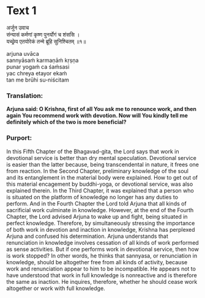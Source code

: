 # Text 1

अर्जुन उवाच  
संन्यासं कर्मणां कृष्ण पुनर्योगं च शंससि ।  
यच्छ्रेय एतयोरेकं तन्मे ब्रूहि सुनिश्चितम् ॥१॥

arjuna uvāca  
sannyāsaḿ karmaṇāḿ kṛṣṇa  
punar yogaḿ ca śaḿsasi  
yac chreya etayor ekaḿ  
tan me brūhi su-niścitam



### Translation:

**Arjuna said: O Krishna, first of all You ask me to renounce work, and then again You recommend work with devotion. Now will You kindly tell me definitely which of the two is more beneficial?**

### Purport:

In this Fifth Chapter of the Bhagavad-gita, the Lord says that work in devotional service is better than dry mental speculation. Devotional service is easier than the latter because, being transcendental in nature, it frees one from reaction. In the Second Chapter, preliminary knowledge of the soul and its entanglement in the material body were explained. How to get out of this material encagement by buddhi-yoga, or devotional service, was also explained therein. In the Third Chapter, it was explained that a person who is situated on the platform of knowledge no longer has any duties to perform. And in the Fourth Chapter the Lord told Arjuna that all kinds of sacrificial work culminate in knowledge. However, at the end of the Fourth Chapter, the Lord advised Arjuna to wake up and fight, being situated in perfect knowledge. Therefore, by simultaneously stressing the importance of both work in devotion and inaction in knowledge, Krishna has perplexed Arjuna and confused his determination. Arjuna understands that renunciation in knowledge involves cessation of all kinds of work performed as sense activities. But if one performs work in devotional service, then how is work stopped? In other words, he thinks that sannyasa, or renunciation in knowledge, should be altogether free from all kinds of activity, because work and renunciation appear to him to be incompatible. He appears not to have understood that work in full knowledge is nonreactive and is therefore the same as inaction. He inquires, therefore, whether he should cease work altogether or work with full knowledge.